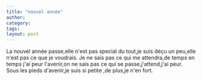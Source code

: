 ```yaml
---
title: "nouvel année"
author:
category: 
tags: 
layout: post
---
```

La nouvel année passe,elle n'est pas special du tout,je suis déçu un peu,elle n'est pas ce que je voudrais. Je ne sais pas ce qui me attendra,de temps en temps j'ai peur l'avenir,on ne sais pas ce qui se passe,j'attend,j'ai peur. Sous les pieds d'avenir,je suis si petite ,de plus,je n'en fort.
  

